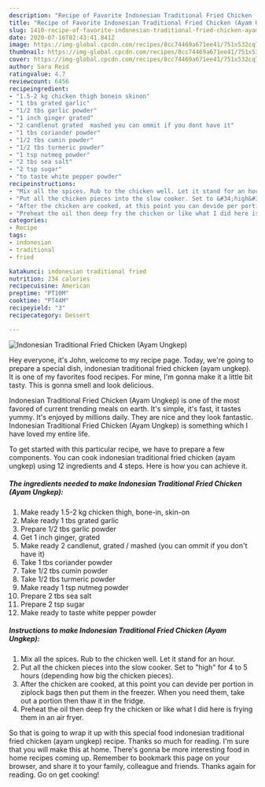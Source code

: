 ```yaml
---
description: "Recipe of Favorite Indonesian Traditional Fried Chicken (Ayam Ungkep)"
title: "Recipe of Favorite Indonesian Traditional Fried Chicken (Ayam Ungkep)"
slug: 1410-recipe-of-favorite-indonesian-traditional-fried-chicken-ayam-ungkep
date: 2020-07-16T02:43:41.841Z
image: https://img-global.cpcdn.com/recipes/8cc74469a671ee41/751x532cq70/indonesian-traditional-fried-chicken-ayam-ungkep-recipe-main-photo.jpg
thumbnail: https://img-global.cpcdn.com/recipes/8cc74469a671ee41/751x532cq70/indonesian-traditional-fried-chicken-ayam-ungkep-recipe-main-photo.jpg
cover: https://img-global.cpcdn.com/recipes/8cc74469a671ee41/751x532cq70/indonesian-traditional-fried-chicken-ayam-ungkep-recipe-main-photo.jpg
author: Sara Reid
ratingvalue: 4.7
reviewcount: 6456
recipeingredient:
- "1.5-2 kg chicken thigh bonein skinon"
- "1 tbs grated garlic"
- "1/2 tbs garlic powder"
- "1 inch ginger grated"
- "2 candlenut grated  mashed you can ommit if you dont have it"
- "1 tbs coriander powder"
- "1/2 tbs cumin powder"
- "1/2 tbs turmeric powder"
- "1 tsp nutmeg powder"
- "2 tbs sea salt"
- "2 tsp sugar"
- "to taste white pepper powder"
recipeinstructions:
- "Mix all the spices. Rub to the chicken well. Let it stand for an hour."
- "Put all the chicken pieces into the slow cooker. Set to &#34;high&#34; for 4 to 5 hours (depending how big the chicken pieces)."
- "After the chicken are cooked, at this point you can devide per portion in ziplock bags then put them in the freezer. When you need them, take out a portion then thaw it in the fridge."
- "Preheat the oil then deep fry the chicken or like what I did here is frying them in an air fryer."
categories:
- Recipe
tags:
- indonesian
- traditional
- fried

katakunci: indonesian traditional fried 
nutrition: 234 calories
recipecuisine: American
preptime: "PT10M"
cooktime: "PT44M"
recipeyield: "3"
recipecategory: Dessert

---
```



![Indonesian Traditional Fried Chicken (Ayam Ungkep)](https://img-global.cpcdn.com/recipes/8cc74469a671ee41/751x532cq70/indonesian-traditional-fried-chicken-ayam-ungkep-recipe-main-photo.jpg)

Hey everyone, it's John, welcome to my recipe page. Today, we're going to prepare a special dish, indonesian traditional fried chicken (ayam ungkep). It is one of my favorites food recipes. For mine, I'm gonna make it a little bit tasty. This is gonna smell and look delicious.

Indonesian Traditional Fried Chicken (Ayam Ungkep) is one of the most favored of current trending meals on earth. It's simple, it's fast, it tastes yummy. It's enjoyed by millions daily. They are nice and they look fantastic. Indonesian Traditional Fried Chicken (Ayam Ungkep) is something which I have loved my entire life.




To get started with this particular recipe, we have to prepare a few components. You can cook indonesian traditional fried chicken (ayam ungkep) using 12 ingredients and 4 steps. Here is how you can achieve it.

<!--inarticleads1-->

##### The ingredients needed to make Indonesian Traditional Fried Chicken (Ayam Ungkep):

1. Make ready 1.5-2 kg chicken thigh, bone-in, skin-on
1. Make ready 1 tbs grated garlic
1. Prepare 1/2 tbs garlic powder
1. Get 1 inch ginger, grated
1. Make ready 2 candlenut, grated / mashed (you can ommit if you don&#39;t have it)
1. Take 1 tbs coriander powder
1. Take 1/2 tbs cumin powder
1. Take 1/2 tbs turmeric powder
1. Make ready 1 tsp nutmeg powder
1. Prepare 2 tbs sea salt
1. Prepare 2 tsp sugar
1. Make ready to taste white pepper powder




<!--inarticleads2-->

##### Instructions to make Indonesian Traditional Fried Chicken (Ayam Ungkep):

1. Mix all the spices. Rub to the chicken well. Let it stand for an hour.
1. Put all the chicken pieces into the slow cooker. Set to &#34;high&#34; for 4 to 5 hours (depending how big the chicken pieces).
1. After the chicken are cooked, at this point you can devide per portion in ziplock bags then put them in the freezer. When you need them, take out a portion then thaw it in the fridge.
1. Preheat the oil then deep fry the chicken or like what I did here is frying them in an air fryer.




So that is going to wrap it up with this special food indonesian traditional fried chicken (ayam ungkep) recipe. Thanks so much for reading. I'm sure that you will make this at home. There's gonna be more interesting food in home recipes coming up. Remember to bookmark this page on your browser, and share it to your family, colleague and friends. Thanks again for reading. Go on get cooking!
